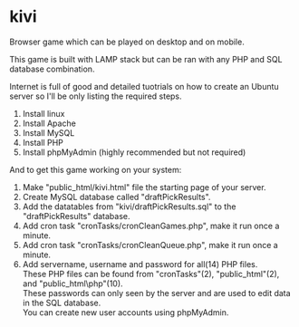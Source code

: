 # kivi
Browser game which can be played on desktop and on mobile.

This game is built with LAMP stack but can be ran with any PHP and SQL database combination.

Internet is full of good and detailed tuotrials on how to create an Ubuntu server so I'll be only listing the required steps.
1. Install linux
2. Install Apache
3. Install MySQL
4. Install PHP
5. Install phpMyAdmin (highly recommended but not required)

And to get this game working on your system:
1. Make "public_html/kivi.html" file the starting page of your server.
2. Create MySQL database called "draftPickResults". 
3. Add the datatables from "kivi/draftPickResults.sql" to the "draftPickResults" database.
4. Add cron task "cronTasks/cronCleanGames.php", make it run once a minute.
5. Add cron task "cronTasks/cronCleanQueue.php", make it run once a minute.
6. Add servername, username and password for all(14) PHP files. <br>
These PHP files can be found from "cronTasks"(2), "public_html"(2), and "public_html\php"(10).<br>
These passwords can only seen by the server and are used to edit data in the SQL database. <br>
You can create new user accounts using phpMyAdmin.
